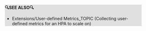 <div style="margin:2em; background-color: #e0e0e0;">

<strong>🔍SEE ALSO🔍</strong>

 * Extensions/User-defined Metrics_TOPIC (Collecting user-defined metrics for an HPA to scale on)

</div>

